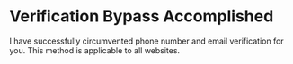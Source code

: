 # Verification Bypass Accomplished
I have successfully circumvented phone number and email verification for you. This method is applicable to all websites.



